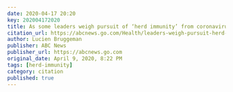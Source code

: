 ```yaml
---
date: 2020-04-17 20:20
key: 202004172020
title: As some leaders weigh pursuit of ‘herd immunity’ from coronavirus, experts warn risks are too high
citation_url: https://abcnews.go.com/Health/leaders-weigh-pursuit-herd-immunity-experts-warn-risks/story?id=70072952
author: Lucien Bruggeman
publisher: ABC News
publisher_url: https://abcnews.go.com
original_date: April 9, 2020, 8:22 PM
tags: [herd-immunity]
category: citation
published: true
---
```

